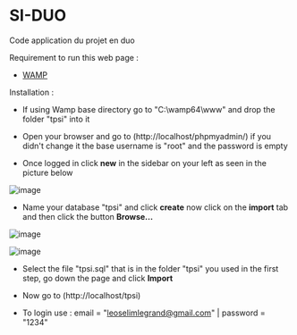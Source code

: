 # SI-DUO
Code application du projet en duo 

Requirement to run this web page : 

 - [WAMP](https://www.wampserver.com/)

Installation :

- If using Wamp base directory go to "C:\wamp64\www" and drop the folder "tpsi" into it

- Open your browser and go to (http://localhost/phpmyadmin/) if you didn't change it the base username is "root" and the password is empty

- Once logged in click **new** in the sidebar on your left as seen in the picture below

![image](https://user-images.githubusercontent.com/104253037/231126405-047a2b81-9604-439c-8fc5-65f3a7e55208.png)

- Name your database "tpsi" and click **create** now click on the **import** tab and then click the button **Browse...**

![image](https://user-images.githubusercontent.com/104253037/231128415-92753bba-98a0-4795-ac50-ecfadaa2e1ad.png)

![image](https://user-images.githubusercontent.com/104253037/231129730-d7fd2b2e-f1e6-4518-a85b-9b91159d5d67.png)

- Select the file "tpsi.sql" that is in the folder "tpsi" you used in the first step, go down the page and click **Import**

- Now go to (http://localhost/tpsi)  

- To login use : email = "leoselimlegrand@gmail.com" | password = "1234"
